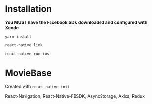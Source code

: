 # Installation 

**You MUST have the Facebook SDK downloaded and configured with Xcode**

```yarn install```

```react-native link```

```react-native run-ios```

# MovieBase

Created with ```react-native init```

React-Navigation, React-Native-FBSDK, AsyncStorage, Axios, Redux
